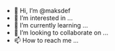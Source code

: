 - 👋 Hi, I’m @maksdef
- 👀 I’m interested in ...
- 🌱 I’m currently learning ...
- 💞️ I’m looking to collaborate on ...
- 📫 How to reach me ...

<!---
maksdef/maksdef is a ✨ special ✨ repository because its `README.md` (this file) appears on your GitHub profile.
You can click the Preview link to take a look at your changes.
--->
